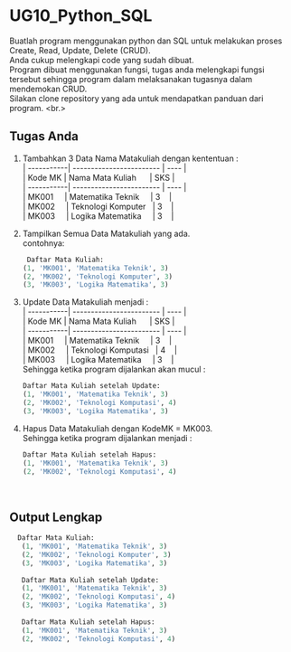 # UG10_Python_SQL

Buatlah program menggunakan python dan SQL untuk melakukan proses Create, Read, Update, Delete (CRUD). <br/>
Anda cukup melengkapi code yang sudah dibuat. <br/>
Program dibuat menggunakan fungsi, tugas anda melengkapi fungsi tersebut sehingga program dalam melaksanakan tugasnya dalam mendemokan CRUD. <br/>
Silakan clone repository yang ada untuk mendapatkan panduan dari program. <br.>

## Tugas Anda
1. Tambahkan 3 Data Nama Matakuliah dengan kententuan : <br/>
   | -----------| ------------------------ | ---- | <br/>
   | Kode MK | Nama Mata Kuliah &nbsp;&nbsp;&nbsp;&nbsp; | SKS |  <br/>
   | -----------| ------------------------ | ---- | <br/>
   | MK001 &nbsp;&nbsp;&nbsp; | Matematika Teknik &nbsp;&nbsp;&nbsp;&nbsp;| 3 &nbsp;&nbsp; | <br/>
   | MK002 &nbsp;&nbsp;&nbsp; | Teknologi Komputer &nbsp; | 3 &nbsp;&nbsp; | <br/>
   | MK003 &nbsp;&nbsp;&nbsp; | Logika Matematika &nbsp;&nbsp;&nbsp; | 3 &nbsp;&nbsp; | <br/>
   
2. Tampilkan Semua Data Matakuliah yang ada. <br/> contohnya: 
   ```python 
    Daftar Mata Kuliah:
   (1, 'MK001', 'Matematika Teknik', 3)
   (2, 'MK002', 'Teknologi Komputer', 3)
   (3, 'MK003', 'Logika Matematika', 3)

    ```
3. Update Data Matakuliah menjadi :     
   | -----------| ------------------------ | ---- | <br/>
   | Kode MK | Nama Mata Kuliah &nbsp;&nbsp;&nbsp;&nbsp; | SKS |  <br/>
   | -----------| ------------------------ | ---- | <br/>
   | MK001 &nbsp;&nbsp;&nbsp; | Matematika Teknik &nbsp;&nbsp;&nbsp;&nbsp;| 3 &nbsp;&nbsp; | <br/>
   | MK002 &nbsp;&nbsp;&nbsp; | Teknologi Komputasi &nbsp; | 4 &nbsp;&nbsp; | <br/>
   | MK003 &nbsp;&nbsp;&nbsp; | Logika Matematika &nbsp;&nbsp;&nbsp; | 3 &nbsp;&nbsp; | <br/>
   Sehingga ketika program dijalankan akan mucul : <br/>
    ```python 
   Daftar Mata Kuliah setelah Update:
   (1, 'MK001', 'Matematika Teknik', 3)
   (2, 'MK002', 'Teknologi Komputasi', 4)
   (3, 'MK003', 'Logika Matematika', 3)
    ```
4. Hapus Data Matakuliah dengan KodeMK = MK003. <br/>
   Sehingga ketika program dijalankan menjadi : <br/>
    ```python 
    Daftar Mata Kuliah setelah Hapus:
   (1, 'MK001', 'Matematika Teknik', 3)
   (2, 'MK002', 'Teknologi Komputasi', 4)
    ```
    <br/>
## Output Lengkap
```python 
  Daftar Mata Kuliah:
   (1, 'MK001', 'Matematika Teknik', 3)
   (2, 'MK002', 'Teknologi Komputer', 3)
   (3, 'MK003', 'Logika Matematika', 3)
   
   Daftar Mata Kuliah setelah Update:
   (1, 'MK001', 'Matematika Teknik', 3)
   (2, 'MK002', 'Teknologi Komputasi', 4)
   (3, 'MK003', 'Logika Matematika', 3)
   
   Daftar Mata Kuliah setelah Hapus:
   (1, 'MK001', 'Matematika Teknik', 3)
   (2, 'MK002', 'Teknologi Komputasi', 4)
```


